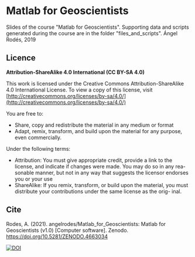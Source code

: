 # Matlab for Geoscientists
Slides of the course "Matlab for Geoscientists". Supporting data and scripts generated during the course are in the folder "files_and_scripts".
Ángel Rodés, 2019

## Licence

**Attribution-ShareAlike 4.0 International (CC BY-SA 4.0)**

This work is licensed under the Creative Commons Attribution-ShareAlike
4.0 International License. To view a copy of this license, visit
[http://creativecommons.org/licenses/by-sa/4.0/](http://creativecommons.org/licenses/by-sa/4.0/)

You are free to:

* Share, copy and redistribute the material in any medium or format
* Adapt, remix, transform, and build upon the material for any purpose,
even commercially.

Under the following terms:

* Attribution: You must give appropriate credit, provide a link to the
license, and indicate if changes were made. You may do so in any rea-
sonable manner, but not in any way that suggests the licensor endorses
you or your use
* ShareAlike: If you remix, transform, or build upon the material, you
must distribute your contributions under the same license as the orig-
inal.

## Cite

Rodes, A. (2021). angelrodes/Matlab_for_Geoscientists: Matlab for Geoscientists (v1.0) [Computer software]. Zenodo. https://doi.org/10.5281/ZENODO.4663034 

[![DOI](https://zenodo.org/badge/354895052.svg)](https://zenodo.org/badge/latestdoi/354895052)
